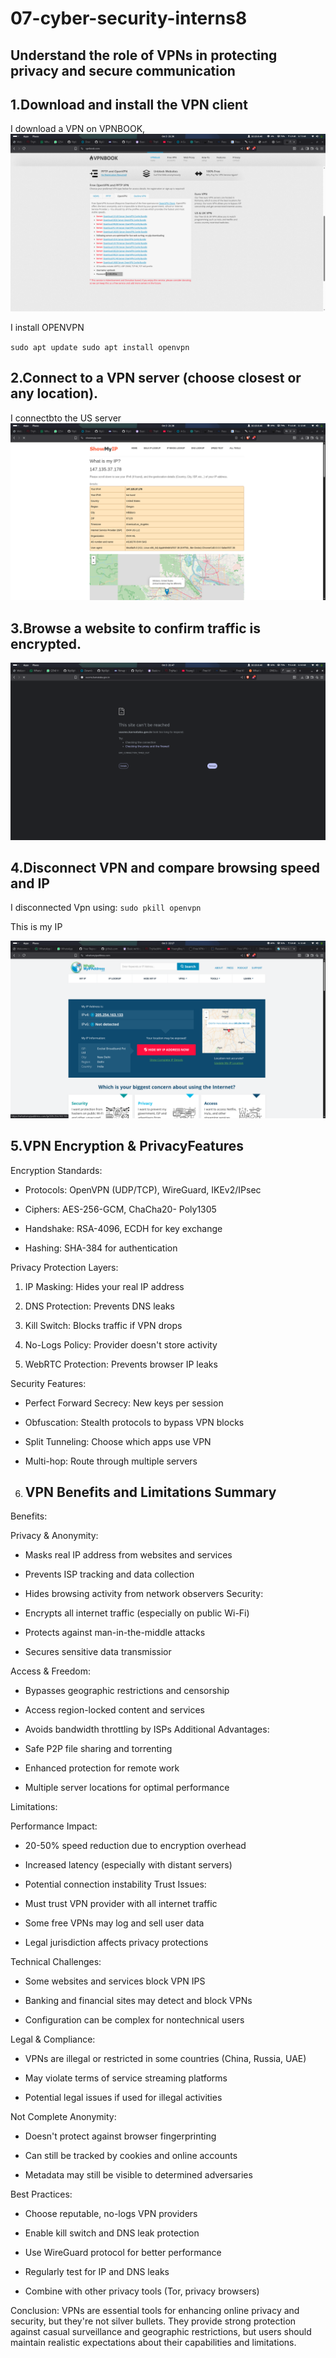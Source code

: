 # 07-cyber-security-interns8
Understand the role of VPNs in protecting privacy and secure communication
--
1.Download and install the VPN client
--
I download a VPN on VPNBOOK, 
![image alt](https://github.com/Riplilphat38/07-cyber-security-interns8/blob/0f258e36505816fa2cfe85201c95db3eeba81de8/Screenshot%20From%202025-10-03%2021-36-32.png)

I install OPENVPN

`sudo apt update
sudo apt install openvpn`

2.Connect to a VPN server (choose closest or any location).
--

I connectbto the US server
![image alt](https://github.com/Riplilphat38/07-cyber-security-interns8/blob/0f258e36505816fa2cfe85201c95db3eeba81de8/Screenshot%20From%202025-10-03%2021-38-14.png)

3.Browse a website to confirm traffic is encrypted.
--
![image alt](https://github.com/Riplilphat38/07-cyber-security-interns8/blob/0f258e36505816fa2cfe85201c95db3eeba81de8/Screenshot%20From%202025-10-03%2021-47-42.png)

4.Disconnect VPN and compare browsing speed and IP
--
I disconnected Vpn using:
`sudo pkill openvpn`

This is my IP

![image alt](https://github.com/Riplilphat38/07-cyber-security-interns8/blob/0f258e36505816fa2cfe85201c95db3eeba81de8/Screenshot%20From%202025-10-03%2022-18-00.png)


5.VPN Encryption & PrivacyFeatures
--
Encryption Standards:

* ﻿﻿Protocols: OpenVPN (UDP/TCP), WireGuard, IKEv2/IPsec
  
* ﻿﻿Ciphers: AES-256-GCM, ChaCha20- Poly1305
  
* ﻿﻿Handshake: RSA-4096, ECDH for key exchange
  
* ﻿﻿Hashing: SHA-384 for authentication
  
Privacy Protection Layers:

1. ﻿﻿﻿IP Masking: Hides your real IP address
   
2. ﻿﻿﻿DNS Protection: Prevents DNS leaks
   
3. ﻿﻿﻿Kill Switch: Blocks traffic if VPN drops
   
4. ﻿﻿﻿No-Logs Policy: Provider doesn't store activity
   
5. ﻿﻿﻿WebRTC Protection: Prevents browser IP leaks
    
Security Features:

* ﻿﻿Perfect Forward Secrecy: New keys per session
  
* ﻿﻿Obfuscation: Stealth protocols to bypass VPN blocks

* Split Tunneling: Choose which apps use VPN
  
* ﻿﻿Multi-hop: Route through multiple servers


6. VPN Benefits and Limitations Summary
   --

Benefits:

Privacy & Anonymity:

* ﻿﻿Masks real IP address from websites and services

* ﻿﻿Prevents ISP tracking and data collection

* ﻿﻿Hides browsing activity from network observers
Security:


* ﻿﻿Encrypts all internet traffic (especially on public Wi-Fi)

* ﻿﻿Protects against man-in-the-middle attacks

* ﻿﻿Secures sensitive data transmissior

Access & Freedom:
* ﻿﻿Bypasses geographic restrictions and censorship

* ﻿﻿Access region-locked content and services

* ﻿﻿Avoids bandwidth throttling by ISPs
Additional Advantages:


* ﻿﻿Safe P2P file sharing and torrenting

* ﻿﻿Enhanced protection for remote work

* ﻿﻿Multiple server locations for optimal performance
 

Limitations:

Performance Impact:

* ﻿﻿20-50% speed reduction due to encryption overhead

* ﻿﻿Increased latency (especially with distant servers)

* ﻿﻿Potential connection instability
Trust Issues:

* ﻿﻿Must trust VPN provider with all internet traffic

* ﻿﻿Some free VPNs may log and sell user data

* ﻿﻿Legal jurisdiction affects privacy protections

Technical Challenges:

* Some websites and services block
VPN IPS

* ﻿﻿Banking and financial sites may detect and block VPNs

* ﻿﻿Configuration can be complex for nontechnical users

Legal & Compliance:


* ﻿﻿VPNs are illegal or restricted in some countries (China, Russia, UAE)

* ﻿﻿May violate terms of service streaming platforms

* ﻿﻿Potential legal issues if used for illegal activities

Not Complete Anonymity:

* ﻿﻿Doesn't protect against browser fingerprinting

* ﻿﻿Can still be tracked by cookies and online accounts

* ﻿﻿Metadata may still be visible to determined adversaries

Best Practices:

* ﻿﻿Choose reputable, no-logs VPN providers

* ﻿﻿Enable kill switch and DNS leak protection

* ﻿﻿Use WireGuard protocol for better performance

* ﻿﻿Regularly test for IP and DNS leaks

* ﻿﻿Combine with other privacy tools (Tor, privacy browsers)

Conclusion:
VPNs are essential tools for enhancing online privacy and security, but they're not silver bullets. They provide strong protection against casual surveillance and geographic restrictions, but users should maintain realistic expectations about their capabilities and limitations.
